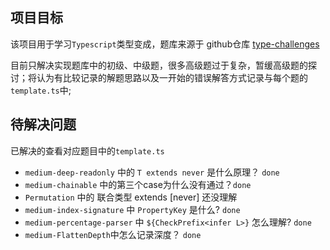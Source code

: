 ## 项目目标

该项目用于学习`Typescript`类型变成，题库来源于 github仓库 [type-challenges](https://github.com/type-challenges/type-challenges)

目前只解决实现题库中的初级、中级题，很多高级题过于复杂，暂缓高级题的探讨；将认为有比较记录的解题思路以及一开始的错误解答方式记录与每个题的`template.ts`中;

## 待解决问题

已解决的查看对应题目中的`template.ts`

- `medium-deep-readonly` 中的 `T extends never` 是什么原理？ `done`
- `medium-chainable` 中的第三个case为什么没有通过？`done`
- `Permutation` 中的 联合类型 extends [never] 还没理解
- `medium-index-signature` 中 `PropertyKey` 是什么? `done`
- `medium-percentage-parser` 中 `${CheckPrefix<infer L>}`  怎么理解? `done`
- `medium-FlattenDepth`中怎么记录深度？ `done`
